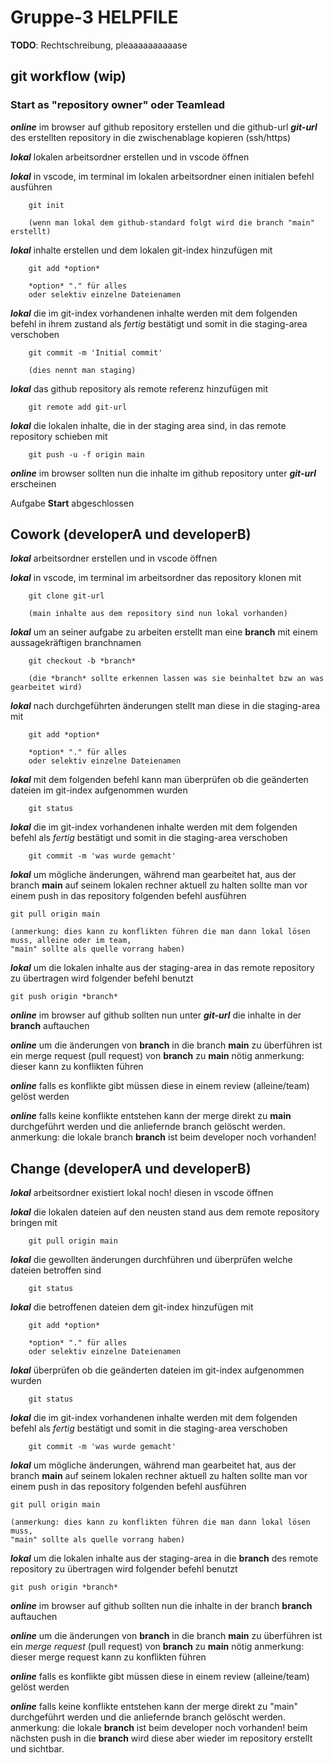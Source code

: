 
# Gruppe-3 HELPFILE
**TODO**: Rechtschreibung, pleaaaaaaaaaase
## git workflow (wip)
### Start as "repository owner" oder Teamlead

***online***	im browser auf github repository erstellen und die github-url **_git-url_** des erstellten repository in die zwischenablage kopieren (ssh/https)

***lokal***		lokalen arbeitsordner erstellen und in vscode öffnen

***lokal***		in vscode, im terminal im lokalen arbeitsordner einen initialen befehl ausführen 

		git init
	
		(wenn man lokal dem github-standard folgt wird die branch "main" erstellt)
***lokal***		inhalte erstellen und dem lokalen git-index hinzufügen mit 
	
		git add *option*
		
		*option* "." für alles 
		oder selektiv einzelne Dateienamen
***lokal***		die im git-index vorhandenen inhalte werden mit dem folgenden befehl  in ihrem zustand als _fertig_ bestätigt und somit in die staging-area verschoben

		git commit -m 'Initial commit'

		(dies nennt man staging)
***lokal***		das github repository als remote referenz hinzufügen mit 

		git remote add git-url
***lokal***		die lokalen inhalte, die in der staging area sind, in das remote repository schieben mit 

		git push -u -f origin main
***online***	im browser sollten nun die inhalte im github repository unter ***git-url*** erscheinen

Aufgabe **Start** abgeschlossen

## Cowork (developerA und developerB)
***lokal***		arbeitsordner erstellen und in vscode öffnen

***lokal***		in vscode, im terminal im arbeitsordner das repository klonen mit

		git clone git-url
		
		(main inhalte aus dem repository sind nun lokal vorhanden)
***lokal***		um an seiner aufgabe zu arbeiten erstellt man eine **branch** mit einem aussagekräftigen branchnamen

		git checkout -b *branch*
		
		(die *branch* sollte erkennen lassen was sie beinhaltet bzw an was gearbeitet wird)
***lokal***		nach durchgeführten änderungen stellt man diese in die staging-area mit 	
		
		git add *option*
		
		*option* "." für alles 
		oder selektiv einzelne Dateienamen
***lokal***		mit dem folgenden befehl kann man überprüfen ob die geänderten dateien im git-index aufgenommen wurden

		git status
***lokal***		die im git-index vorhandenen inhalte werden mit dem folgenden befehl als _fertig_ bestätigt und somit in die staging-area verschoben

		git commit -m 'was wurde gemacht'
***lokal***		um mögliche änderungen, während man gearbeitet hat, aus der branch **main** auf seinem lokalen rechner aktuell zu halten sollte man vor einem push in das repository folgenden befehl ausführen

	git pull origin main 

	(anmerkung: dies kann zu konflikten führen die man dann lokal lösen muss, alleine oder im team,
	"main" sollte als quelle vorrang haben)
***lokal***		um die lokalen inhalte aus der staging-area in das remote repository zu übertragen wird folgender befehl benutzt

	git push origin *branch*
***online***	im browser auf github sollten nun unter ***git-url*** die inhalte in der **branch** auftauchen

***online***	um die änderungen von **branch** in die branch **main** zu überführen ist ein merge request (pull request) von **branch** zu **main** nötig anmerkung: dieser kann zu konflikten führen

***online***	falls es konflikte gibt müssen diese in einem review (alleine/team) gelöst werden

***online***	falls keine konflikte entstehen kann der merge direkt zu **main** durchgeführt werden und die anliefernde branch gelöscht werden. anmerkung: die lokale branch **branch** ist beim developer noch vorhanden!

## Change (developerA und developerB)
***lokal***		arbeitsordner existiert lokal noch! diesen in vscode öffnen

***lokal***		die lokalen dateien auf den neusten stand aus dem remote repository bringen mit 

		git pull origin main
***lokal***		die gewollten änderungen durchführen und überprüfen welche dateien betroffen sind

		git status
***lokal***		die betroffenen dateien dem git-index hinzufügen mit

		git add *option*
				
		*option* "." für alles 
		oder selektiv einzelne Dateienamen
***lokal***		überprüfen ob die geänderten dateien im git-index aufgenommen wurden

		git status
***lokal***		die im git-index vorhandenen inhalte werden mit dem folgenden befehl als _fertig_ bestätigt und somit in die staging-area verschoben

		git commit -m 'was wurde gemacht'
***lokal***		um mögliche änderungen, während man gearbeitet hat, aus der branch **main** auf seinem lokalen rechner aktuell zu halten sollte man vor einem push in das repository folgenden befehl ausführen

	git pull origin main 

	(anmerkung: dies kann zu konflikten führen die man dann lokal lösen muss,
	"main" sollte als quelle vorrang haben)
***lokal***		um die lokalen inhalte aus der staging-area in die **branch** des remote repository zu übertragen wird folgender befehl benutzt

	git push origin *branch*
***online***	im browser auf github sollten nun die inhalte in der branch **branch** auftauchen

***online***	um die änderungen von  **branch** in die branch **main** zu überführen ist ein *merge request* (pull request) von **branch** zu **main** nötig anmerkung: dieser merge request kann zu konflikten führen

***online***	falls es konflikte gibt müssen diese in einem review (alleine/team) gelöst werden

***online***	falls keine konflikte entstehen kann der merge direkt zu "main" durchgeführt werden und die anliefernde branch gelöscht werden. anmerkung: die lokale **branch** ist beim developer noch vorhanden! beim nächsten push in die **branch** wird diese aber wieder im repository erstellt und sichtbar.
